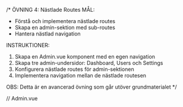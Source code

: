 /\*
ÖVNING 4: Nästlade Routes
MÅL:

- Förstå och implementera nästlade routes
- Skapa en admin-sektion med sub-routes
- Hantera nästlad navigation

INSTRUKTIONER:

1. Skapa en Admin.vue komponent med en egen navigation
2. Skapa tre admin-undersidor: Dashboard, Users och Settings
3. Konfigurera nästlade routes för admin-sektionen
4. Implementera navigation mellan de nästlade routesen

OBS: Detta är en avancerad övning som går utöver grundmaterialet
\*/

// Admin.vue
<template>

  <div class="admin">
    <nav class="admin-nav">
      <!-- Admin navigation här -->
    </nav>
    <router-view></router-view>
  </div>
</template>
